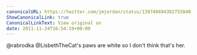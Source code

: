 ```yaml
---
canonicalURL: https://twitter.com/jmjordan/status/139748694382755840
ShowCanonicalLink: true
CanonicalLinkText: View original on
date: 2011-11-24T16:54:19+00:00
---
```

@rabrodka @LisbethTheCat's paws are white so I don't think that's her.